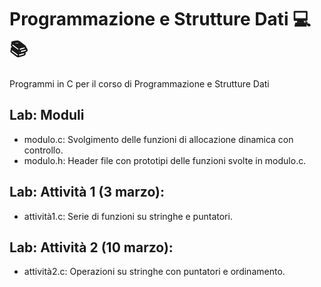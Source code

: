 # Programmazione e Strutture Dati 💻📚
Programmi in C per il corso di Programmazione e Strutture Dati

## Lab: Moduli
- modulo.c: Svolgimento delle funzioni di allocazione dinamica con controllo.
- modulo.h: Header file con prototipi delle funzioni svolte in modulo.c.

## Lab: Attività 1 (3 marzo):
- attività1.c: Serie di funzioni su stringhe e puntatori.

## Lab: Attività 2 (10 marzo):
- attività2.c: Operazioni su stringhe con puntatori e ordinamento.



